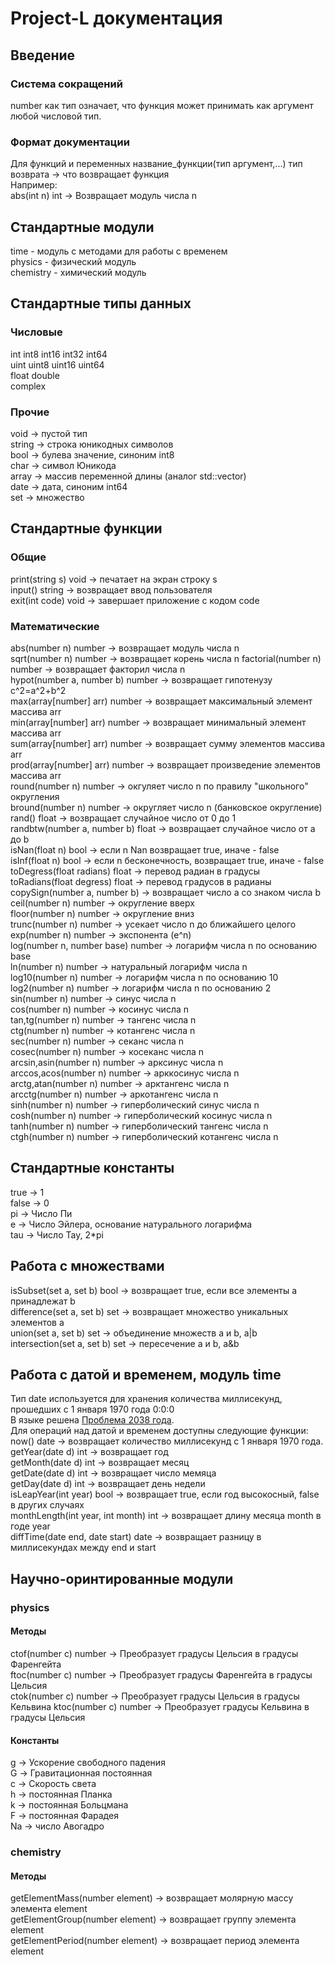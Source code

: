 # Project-L документация

## Введение
### Система сокращений
number как тип означает, что функция может принимать как аргумент любой числовой тип.

### Формат документации
Для функций и переменных
название_функции(тип аргумент,...) тип возврата -> что возвращает функция  
Например:  
abs(int n) int -> Возвращает модуль числа n
## Стандартные модули
time - модуль с методами для работы с временем  
physics - физический модуль     
chemistry - химический модуль  

## Стандартные типы данных
### Числовые
int int8 int16 int32 int64  
uint uint8 uint16 uint64  
float double  
complex  
### Прочие
void -> пустой тип  
string -> строка юникодных символов   
bool -> булева значение, синоним int8  
char -> символ Юникода  
array -> массив переменной длины (аналог std::vector)   
date -> дата, синоним int64  
set -> множество  
## Стандартные функции
### Общие
print(string s) void -> печатает на экран строку s  
input() string -> возвращает ввод пользователя  
exit(int code) void -> завершает приложение с кодом code  
### Математические
abs(number n) number -> возвращает модуль числа n  
sqrt(number n) number -> возвращает корень числа n 
factorial(number n) number -> возвращает факторил числа n  
hypot(number a, number b) number -> возвращает гипотенузу c^2=a^2+b^2    
max(array[number] arr) number -> возвращает максимальный элемент массива arr   
min(array[number] arr) number -> возвращает минимальный элемент массива arr  
sum(array[number] arr) number -> возвращает сумму элементов массива arr  
prod(array[number] arr) number -> возвращает произведение элементов массива arr  
round(number n) number ->  окгуляет число n по правилу "школьного" округления  
bround(number n) number -> округляет число n (банковское округление)  
rand() float -> возвращает случайное число от 0 до 1  
randbtw(number a, number b) float -> возвращает случайное число от a до b  
isNan(float n) bool -> если n Nan возвращает true, иначе - false  
isInf(float n) bool -> если n бесконечность, возвращает true, иначе - false  
toDegress(float radians) float -> перевод радиан в градусы  
toRadians(float degress) float -> перевод градусов в радианы  
copySign(number a, number b) -> возвращает число a со знаком числа b  
ceil(number n) number -> округление вверх   
floor(number n) number ->  округление вниз  
trunc(number n) number -> усекает число n до ближайшего целого
exp(number n) number ->  экспонента (e^n)  
log(number n, number base) number -> логарифм числа n по основанию base   
ln(number n) number -> натуральный логарифм числа n  
log10(number n) number -> логарифм числа n по основанию 10  
log2(number n) number -> логарифм числа n по основанию 2  
sin(number n) number -> синус числа n   
cos(number n) number -> косинус числа n   
tan,tg(number n) number -> тангенс числа n   
ctg(number n) number -> котангенс числа n    
sec(number n) number ->  секанс числа n  
cosec(number n) number -> косеканс числа n    
arcsin,asin(number n) number -> арксинус числа n     
arccos,acos(number n) number -> арккосинус числа n   
arctg,atan(number n) number -> арктангенс числа n      
arcctg(number n) number -> аркотангенс числа n  
sinh(number n) number -> гиперболический синус числа n  
cosh(number n) number -> гиперболический косинус числа n  
tanh(number n) number -> гиперболический тангенс числа n  
ctgh(number n) number -> гиперболический котангенс числа n  
## Стандартные константы
true -> 1  
false -> 0  
pi -> Число Пи  
e -> Число Эйлера, основание натурального логарифма  
tau -> Число Тау, 2*pi  
## Работа с множествами
isSubset(set a, set b) bool -> возвращает true, если все элементы a принадлежат b  
difference(set a, set b) set -> возвращает множество уникальных элементов a  
union(set a, set b) set -> объединение множеств a и b, a|b  
intersection(set a, set b) set -> пересечение a и b, a&b  
## Работа с датой и временем, модуль time
Тип date используется для хранения количества миллисекунд, прошедших с 1 января 1970 года 0:0:0  
В языке решена [Проблема 2038 года](https://ru.wikipedia.org/wiki/%D0%9F%D1%80%D0%BE%D0%B1%D0%BB%D0%B5%D0%BC%D0%B0_2038_%D0%B3%D0%BE%D0%B4%D0%B0).  
Для операций над датой и временем доступны следующие функции:  
now() date -> возвращает количество миллисекунд с 1 января 1970 года.  
getYear(date d) int -> возвращает год    
getMonth(date d) int -> возвращает месяц  
getDate(date d) int -> возвращает число мемяца  
getDay(date d) int -> возвращает день недели  
isLeapYear(int year) bool -> возвращает true, если год высокосный, false в других случаях  
monthLength(int year, int month) int -> возвращает длину месяца month в годе year  
diffTime(date end, date start) date -> возвращает разницу в миллисекундах между end и start
## Научно-оринтированные модули
### physics
#### Методы
ctof(number c) number -> Преобразует градусы Цельсия в градусы Фаренгейта  
ftoc(number c) number -> Преобразует градусы Фаренгейта в градусы Цельсия  
ctok(number c) number -> Преобразует градусы Цельсия в градусы Кельвина
ktoc(number c) number -> Преобразует градусы Кельвина в градусы Цельсия

#### Константы
g -> Ускорение свободного падения   
G -> Гравитационная постоянная  
c -> Скорость света  
h -> постоянная Планка  
k -> постоянная Больцмана  
F -> постоянная Фарадея  
Na -> число Авогадро
### chemistry
#### Методы  
getElementMass(number element) -> возвращает молярную массу элемента element    
getElementGroup(number element) -> возвращает группу элемента element  
getElementPeriod(number element) -> возвращает период элемента element  
